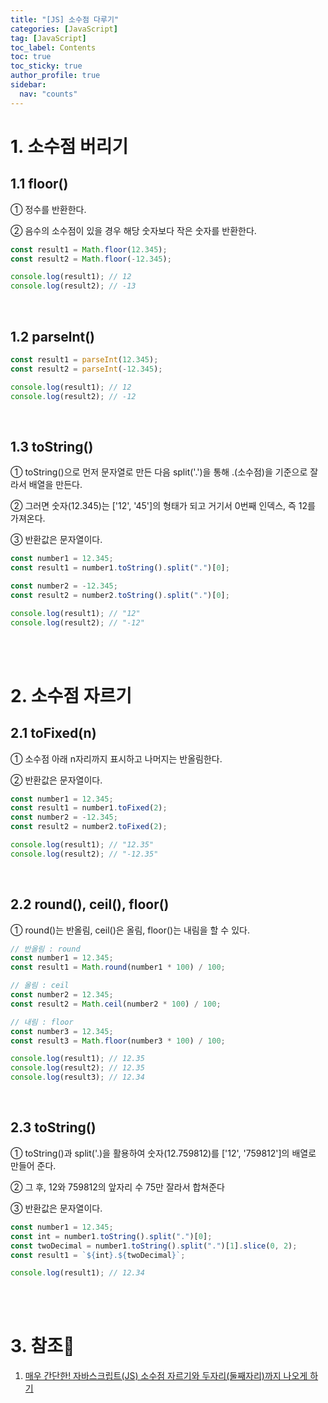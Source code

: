 ```yaml
---
title: "[JS] 소수점 다루기"
categories: [JavaScript]
tag: [JavaScript]
toc_label: Contents
toc: true
toc_sticky: true
author_profile: true
sidebar:
  nav: "counts"
---
```


# 1. 소수점 버리기

## 1.1 floor()

① 정수를 반환한다.

② 음수의 소수점이 있을 경우 해당 숫자보다 작은 숫자를 반환한다.

```js
const result1 = Math.floor(12.345);
const result2 = Math.floor(-12.345);

console.log(result1); // 12
console.log(result2); // -13
```

<br>

## 1.2 parselnt()

```js
const result1 = parseInt(12.345);
const result2 = parseInt(-12.345);

console.log(result1); // 12
console.log(result2); // -12
```

<br>

## 1.3 toString()

① toString()으로 먼저 문자열로 만든 다음 split('.')을 통해 .(소수점)을 기준으로 잘라서 배열을 만든다.

② 그러면 숫자(12.345)는 ['12', '45']의 형태가 되고 거기서 0번째 인덱스, 즉 12를 가져온다.

③ 반환값은 문자열이다.

```js
const number1 = 12.345;
const result1 = number1.toString().split(".")[0];

const number2 = -12.345;
const result2 = number2.toString().split(".")[0];

console.log(result1); // "12"
console.log(result2); // "-12"
```

<br><br>

# 2. 소수점 자르기

## 2.1 toFixed(n)

① 소수점 아래 n자리까지 표시하고 나머지는 반올림한다.

② 반환값은 문자열이다.

```js
const number1 = 12.345;
const result1 = number1.toFixed(2);
const number2 = -12.345;
const result2 = number2.toFixed(2);

console.log(result1); // "12.35"
console.log(result2); // "-12.35"
```

<br>

## 2.2 round(), ceil(), floor()

① round()는 반올림, ceil()은 올림, floor()는 내림을 할 수 있다.

```js
// 반올림 : round
const number1 = 12.345;
const result1 = Math.round(number1 * 100) / 100;

// 올림 : ceil
const number2 = 12.345;
const result2 = Math.ceil(number2 * 100) / 100;

// 내림 : floor
const number3 = 12.345;
const result3 = Math.floor(number3 * 100) / 100;

console.log(result1); // 12.35
console.log(result2); // 12.35
console.log(result3); // 12.34
```

<br>

## 2.3 toString()

① toString()과 split('.)을 활용하여 숫자(12.759812)를 ['12', '759812']의 배열로 만들어 준다.

② 그 후, 12와 759812의 앞자리 수 75만 잘라서 합쳐준다

③ 반환값은 문자열이다.

```js
const number1 = 12.345;
const int = number1.toString().split(".")[0];
const twoDecimal = number1.toString().split(".")[1].slice(0, 2);
const result1 = `${int}.${twoDecimal}`;

console.log(result1); // 12.34
```

<br><br>

# 3. 참조📎

1. [매우 간단한! 자바스크립트(JS) 소수점 자르기와 두자리(둘째자리)까지 나오게 하기](https://blacklobster.tistory.com/9)
